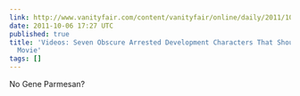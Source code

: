 ```yaml
---
link: http://www.vanityfair.com/content/vanityfair/online/daily/2011/10/videos--seven-obscure--em-arrested-development--em--characters-t
date: 2011-10-06 17:27 UTC
published: true
title: 'Videos: Seven Obscure Arrested Development Characters That Should Be in the
  Movie'
tags: []
---
```


No Gene Parmesan?
